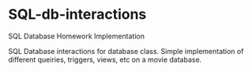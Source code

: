 # SQL-db-interactions
SQL Database Homework Implementation

SQL Database interactions for database class. Simple implementation of different queiries, triggers, views, etc on a movie database. 
